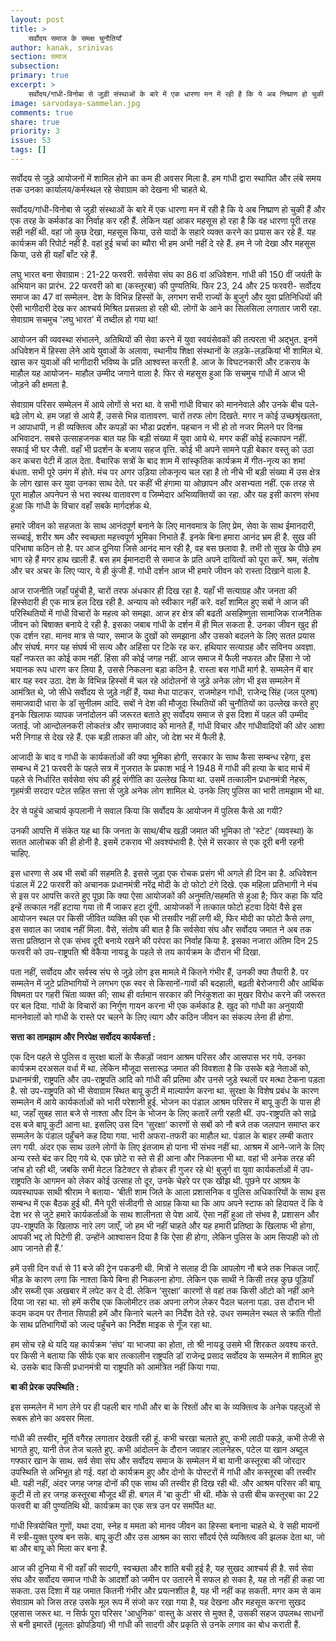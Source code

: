 ```yaml
---
layout: post
title: >
    सर्वोदय समाज के समक्ष चुनौतियाँ
author: kanak, srinivas
section: समाज
subsection:
primary: true
excerpt: >
    सर्वोदय/गांधी-विनोबा से जुड़ी संस्थाओं के बारे में एक धारणा मन में रही है कि ये अब निष्प्राण हो चुकी हैं और एक तरह के कर्मकांड का निर्वाह कर रही हैं. लेकिन यहां आकर महसूस हो रहा है कि वह धारणा पूरी तरह सही नहीं थी. वहां जो कुछ देखा, महसूस किया, उसे यादों के सहारे व्यक्त करने का प्रयास कर रहे हैं.
image: sarvodaya-sammelan.jpg
comments: true
share: true
priority: 3
issue: 53
tags: []
---
```


सर्वोदय से जुड़े आयोजनों में शामिल होने का कम ही अवसर मिला है. हम गांधी द्वारा स्थापित और लंबे समय तक उनका कार्यालय/कर्मस्थल रहे सेवाग्राम को देखना भी चाहते थे.

सर्वोदय/गांधी-विनोबा से जुड़ी संस्थाओं के बारे में एक धारणा मन में रही है कि ये अब निष्प्राण हो चुकी हैं और एक तरह के कर्मकांड का निर्वाह कर रही हैं. लेकिन यहां आकर महसूस हो रहा है कि वह धारणा पूरी तरह सही नहीं थी. वहां जो कुछ देखा, महसूस किया, उसे यादों के सहारे व्यक्त करने का प्रयास कर रहे हैं. यह कार्यक्रम की रिपोर्ट नहीं है. वहां हुई चर्चा का ब्यौरा भी हम अभी नहीं दे रहे हैं. हम ने जो देखा और महसूस किया, उसे ही यहाँ बाँट रहे हैं.

लघु भारत बना सेवाग्राम : 21-22  फरवरी. सर्वसेवा संघ का 86 वां अधिवेशन. गांधी की 150 वीं जयंती के अभियान का प्रारंभ. 22 फरवरी को बा (कस्तूरबा) की पुण्यतिथि. फिर 23, 24 और 25 फरवरी- सर्वोदय समाज का 47 वां सम्मेलन. देश के विभिन्न हिस्सों के, लगभग सभी राज्यों के बुजुर्ग और युवा प्रतिनिधियों की ऐसी भागीदारी देख कर आश्चर्य मिश्रित प्रसन्नता हो रही थी. लोगों के आने का सिलसिला लगातार जारी रहा. सेवाग्राम सचमुच 'लघु भारत' में तब्दील हो गया था!

आयोजन की व्यवस्था संभालने, अतिथियों की सेवा करने में युवा स्वयंसेवकों की तत्परता भी अद्भुत. इनमें अधिवेशन में हिस्सा लेने आये युवाओं के अलावा, स्थानीय शिक्षा संस्थानों के लड़के-लड़कियां भी शामिल थे.  खास कर युवाओं की भागीदारी भविष्य के प्रति आश्वस्त करती है. आज के विघटनकारी और टकराव के माहौल   यह आयोजन- माहौल उम्मीद जगाने वाला है. फिर से महसूस हुआ कि सचमुच गांधी में आज भी जोड़ने की क्षमता है.

सेवाग्राम परिसर सम्मेलन में आये लोगों से भरा था. वे सभी गांधी विचार को माननेवाले और उनके बीच पले-बढ़े लोग थे. हम जहां से आये हैं, उससे भिन्न वातावरण. चारों तरफ लोग दिखते. मगर न कोई उच्छश्रृंखलता, न आपाधापी, न ही व्यक्तित्व और कपड़ों का भौडा प्रदर्शन. पहचान न भी हो तो नजर मिलने पर विनम्र अभिवादन. सबसे उत्साहजनक बात यह कि बड़ी संख्या में युवा आये थे. मगर कहीं कोई हल्कापन नहीं. सफाई भी घर जैसी. वहाँ भी प्रदर्शन के बजाय सहज वृत्ति. कोई भी अपने सामने पड़ी बेकार वस्तु को उठा कर कचरा पेटी में डाल देता. वैचारिक सत्रों के बाद शाम में सांस्कृतिक कार्यक्रम में गीत-नृत्य का शमां बंधता. सभी पूरे उमंग में होते. मंच पर अगर उड़िया लोकनृत्य चल रहा है तो नीचे भी बड़ी संख्या में उस क्षेत्र के लोग खास कर युवा उनका साथ देते. पर कहीं भी हंगामा या ओछापन और असभ्यता नहीं.  एक तरह से पूरा माहौल अपनेपन से भरा स्वस्थ वातावरण व  जिम्मेदार अभिव्यक्तियों का रहा. और यह इसी कारण संभव हुआ कि गांधी के विचार वहाँ सबके मार्गदर्शक थे.

हमारे जीवन को सहजता के साथ आनंदपूर्ण बनाने के लिए मानवमात्र के लिए प्रेम, सेवा के साथ ईमानदारी, सच्चाई, शरीर श्रम और स्वच्छता महत्त्वपूर्ण भूमिका निभाते हैं. इनके बिना हमारा आनंद भ्रम ही है. सुख की परिभाषा कठिन तो है. पर आज दुनिया जिसे आनंद मान रही है, वह बस छलावा है. तभी तो सुख के पीछे हम भाग रहे हैं मगर हाथ खाली हैं. बस हम ईमानदारी से समाज के प्रति अपने दायित्वों को पूरा करें. श्रम, संतोष और चर अचर के लिए प्यार, ये ही कुंजी हैं. गांधी दर्शन आज भी हमारे जीवन को रास्ता दिखाने वाला है.

आज राजनीति जहाँ पहुंची है, चारों तरफ अंधकार ही दिख रहा है. यहाँ भी सत्याग्रह और जनता की हिस्सेदारी ही एक मात्र हल दिख रही है. अन्याय को स्वीकार नहीं करे. वहाँ शामिल हुए सबों ने आज की परिस्थितियों में गांधी विचारों के महत्व को समझा. आज हर क्षेत्र की बढती असहिष्णुता सामाजिक राजनैतिक जीवन को बिषाक्त बनाये दे रही है. इसका जबाब गांधी के दर्शन में ही मिल सकता है. उनका जीवन खुद ही एक दर्शन रहा. मानव मात्र से प्यार, समाज के दुखों को समझाना और उसको बदलने के लिए सतत प्रयास और संघर्ष. मगर यह संघर्ष भी सत्य और अहिंसा पर टिके रह कर. हथियार सत्याग्रह और सविनय अवज्ञा. यहाँ नफरत का कोई काम नहीं. हिंसा की कोई जगह नहीं. आज समाज में फैली नफरत और हिंसा ने जो भयानक रूप धारण कर लिया है, उससे निकलना बड़ा कठिन है. रास्ता बस गांधी मार्ग है. सम्मलेन में बार बार यह स्वर उठा. देश के विभिन्न हिस्सों में चल रहे आंदोलनों से जुड़े अनेक लोग भी इस सम्मलेन में आमंत्रित थे, जो सीधे सर्वोदय से जुड़े नहीं हैं, यथा मेधा पाटकर, राजमोहन गांधी, राजेन्द्र सिंह (जल पुरुष) समाजवादी धारा के डॉ सुनीलम आदि. सबों ने देश की मौजूदा स्थितियों की चुनौतियों का उल्लेख करते हुए इनके खिलाफ व्यापक जनांदोलन की जरूरत बताते हुए सर्वोदय समाज से इस दिशा में पहल की उम्मीद जताई. जो आन्दोलनकरी लोकतंत्र और समाजवाद को मानते हैं, गांधी विचार और गांधीवादियों की ओर आशा भरी निगाह से देख रहे हैं. एक बड़ी ताकत की ओर, जो देश भर में फैली है.

आजादी के बाद व गांधी के कार्यकर्ताओं की क्या भूमिका होगी, सरकार के साथ कैसा सम्बन्ध रहेगा, इस सम्बन्ध में 21 फरवरी के पहले सत्र में गुजरात के प्रकाश भाई ने 1948 में गांधी की हत्या के बाद मार्च में पहले से निर्धारित सर्वसेवा संघ की हुई संगीति का उल्लेख किया था. उसमें तत्कालीन प्रधानमंत्री नेहरू, गृहमंत्री सरदार पटेल सहित सत्ता से जुड़े अनेक लोग शामिल थे. उनके लिए पुलिस का भारी तामझाम भी था.

देर से पहुंचे आचार्य कृपलानी ने सवाल किया कि सर्वोदय के आयोजन में पुलिस कैसे आ गयी?

उनकी आपत्ति में संकेत यह था कि जनता के साथ/बीच खड़ी जमात की भूमिका तो 'स्टेट' (व्यवस्था) के सतत आलोचक की ही होनी है. इसमें टकराव भी अवश्यंभावी है. ऐसे में सरकार से एक दूरी बनी रहनी चाहिए.

इस धारणा से अब भी सबों की सहमति है. इससे जुड़ा एक रोचक प्रसंग भी अगले ही दिन का है. अधिवेशन पंडाल में 22 फरवरी को अचानक प्रधानमंत्री नरेंद्र मोदी के दो फोटो टंगे दिखे. एक महिला प्रतिभागी ने मंच से इस पर आपत्ति करते हुए पूछा कि क्या ऐसा आयोजकों की अनुमति/सहमति से हुआ है; फिर कहा कि यदि इन्हें तत्काल नहीं हटाया गया तो मैं जाकर हटा दूंगी. आयोजकों ने तत्काल फोटो हटवा दिये! वैसे इस आयोजन स्थल पर किसी जीवित व्यक्ति की एक भी तसवीर नहीं लगी थी, फिर मोदी का फोटो कैसे लगा, इस सवाल का जवाब नहीं मिला. वैसे, संतोष की बात है कि सर्वसेवा संघ और सर्वोदय जमात ने अब तक सत्ता प्रतिष्ठान से एक संभव दूरी बनाये रखने की परंपरा का निर्वाह किया है. इसका नजारा अंतिम दिन 25 फरवरी को उप-राष्ट्रपति श्री वेंकैया नायडू के पहले से तय कार्यक्रम के दौरान भी दिखा.

पता नहीं, सर्वोदय और सर्वस्व संघ से जुड़े लोग इस मामले में कितने गंभीर हैं, उनकी क्या तैयारी है. पर सम्मलेन में जुटे प्रतिभागियों ने लगभग एक स्वर से किसानों-गावों की बदहाली, बढ़ती बेरोजगारी और आर्थिक विषमता पर गहरी चिंता व्यक्त की; साथ ही वर्तमान सरकार की निरंकुशता का मुखर विरोध करने की जरूरत पर बल दिया. गांधी के विचारों का निर्गुण गायन करना भी एक कर्मकांड है. खुद को गांधी का अनुयायी माननेवालों को गांधी के रास्ते पर चलने के लिए त्याग और कठिन जीवन का संकल्प लेना ही होगा.

**सत्ता का तामझाम और निरपेक्ष सर्वोदय कार्यकर्त्ता :**

एक दिन पहले से पुलिस व सुरक्षा बालों के सैकड़ों जवान आश्रम परिसर और आसपास भर गये. उनका कार्यक्रम दरअसल वर्धा में था. लेकिन मौजूदा सत्तारूढ़ जमात की विवशता है कि उसके बड़े नेताओं को, प्रधानमंत्री, राष्ट्रपति और उप-राष्ट्रपति आदि को गांधी की प्रतिमा और उनसे जुड़े स्थलों पर मत्था टेकना पड़ता है. सो उप-राष्ट्रपति को भी सेवाग्राम स्थित बापू कुटी में माल्यार्पण करना था. सुरक्षा के विशेष प्रबंध के कारण सम्मलेन में आये कार्यकर्ताओं को भारी परेशानी हुई. भोजन का पंडाल आश्रम परिसर में बापू कुटी के पास ही था, जहाँ सुबह सात बजे से नाश्ता और दिन के भोजन के लिए कतारें लगी रहती थीं. उप-राष्ट्रपति को साढ़े दस बजे बापू कुटी आना था. इसलिए उस दिन ‘सुरक्षा’ कारणों से सबों को नौ बजे तक जलपान समाप्त कर सम्मलेन के पंडाल पहुँचने कह दिया गया. भारी अफरा-तफरी का माहौल था. पंडाल के बाहर लम्बी कतार लग गयी. अंदर एक साथ उतने लोगों के लिए इंतजाम हो पाना भी संभव नहीं था. आश्रम में आने-जाने के लिए अन्य रस्ते बंद कर दिए गये थे. एक छोटे रा स्ते से ही आना और निकलना भी था. वहां भी अनेक तरह की जांच हो रही थी, जबकि सभी मेटल डिटेक्टर से होकर ही गुजर रहे थे! बुजुर्ग वा युवा कार्यकर्ताओं में उप-राष्ट्रपति के आगमन को लेकर कोई उत्साह तो दूर, उनके चेहरे पर एक खीझ थी. पूछने पर आश्रम के व्यवस्थापक साथी श्रीराम ने बताया- ‘बीती शाम जिले के आला प्रशासनिक व पुलिस अधिकारियों के साथ इस सम्बन्ध में एक बैठक हुई थी. मैंने पूरी संजीदगी से आग्रह किया था कि आप अपने स्टाफ को हिदायत दें कि वे देश भर से जुटे हमारे कार्यकर्ताओं के साथ शालीनता से पेश आयें. ऐसा नहीं हुआ तो संभव है, प्रशासन और उप-राष्ट्रपति के खिलाफ नारे लग जाएँ, जो हम भी नहीं चाहते और यह हमारी प्रतिष्ठा के खिलाफ भी होगा, आपकी भद्द तो पिटेगी ही. उन्होंने आश्वासन दिया है कि ऐसा ही होगा, लेकिन पुलिस के आम सिपाही को तो आप जानते ही हैं.’

हमें उसी दिन वर्धा से 11 बजे की ट्रेन पकडनी थी. मित्रों ने सलाह दी कि आपलोग नौ बजे तक निकल जाएँ. भीड़ के कारण लगा कि नाश्ता किये बिना ही निकलना होगा. लेकिन एक साथी ने किसी तरह कुछ पूड़ियाँ और सब्जी एक अखबार में लपेट कर दे दी. लेकिन ‘सुरक्षा’ कारणों से  वहां तक किसी ऑटो को नहीं आने दिया जा रहा था. सो हमें करीब एक किलोमीटर तक अपना लगेज लेकर पैदल चलना पड़ा. उस दौरान भी कदम कदम पर तैनात सिपाही हमें और किनारे चलने का निर्देश देते रहे. उधर सम्मलेन स्थल से क्रांति गीतों के साथ  प्रतिभागियों को जल्द पहुँचने का निर्देश माइक से गूँज रहा था.

हम सोच रहे थे यदि यह कार्यक्रम ‘संघ’ या भाजपा का होता, तो श्री नायडू उसमे भी शिरकत अवश्य करते. पर किसी ने बताया कि सीर्फ एक बार तत्कालीन राष्ट्रपति डॉ राजेन्द्र प्रसाद सर्वोदय के सम्मलेन में शामिल हुए थे. उसके बाद किसी प्रधानमंत्री या राष्ट्रपति को आमंत्रित नहीं किया गया.

**बा की प्रेरक उपस्थिति :**

इस सम्मलेन में भाग लेने पर ही पहली बार गांधी और बा के रिश्तों और बा के व्यक्तित्व के अनेक पहलुओं से रूबरू होने का अवसर मिला.

गांधी की तस्वीर, मूर्ति वगैरह लगातार देखती रही हूं. कभी चरखा चलाते हुए, कभी लाठी पकड़े, कभी तेजी से भागते हुए, यानी तेज तेज चलते हुए. कभी आंदोलन के दौरान जवाहर लालनेहरू, पटेल या खान अब्दुल गफ्फार खान के साथ. सर्व सेवा संघ और सर्वोदय समाज के सम्मेलन में बा यानी कस्तूरबा की जोरदार उपस्थिति से अभिभूत हो गई.  वहां दो कार्यक्रम हुए और दोनो के पोस्टरों में गांधी और कस्तूरबा की तस्वीर थी. यही नहीं, अंदर जगह जगह दोनों की एक साथ की तस्वीर ही दिख रही थी. और आश्रम परिसर की बापू कुटी में तो हर जगह कस्तूरबा मौजूद थीं ही. बगल में 'बा कुटी' भी थी. मौके से उसी बीच कस्तूरबा का 22 फरवरी बा की पुण्यतिथि थी.  कार्यक्रम का एक सत्र उन पर समर्पित था.

गांधी स्त्रियोचित गुणों, यथा दया, स्नेह व ममता को मानव जीवन का हिस्सा बनाना चाहते थे. वे सही मायनों में स्त्री-युक्त पुरुष बन सके. बापू कुटी और उस आश्रम का सारा सौंदर्य ऐसे व्यक्तित्व की झलक देता था, जो बा और बापू को मिला कर बना है.

आज की दुनिया में भी वहाँ की सादगी, स्वच्छता और शांति बची हुई है, यह सुखद आश्चर्य ही है. सर्व सेवा संघ और सर्वोदय समाज गांधी के आदर्शों को जमीन पर उतारने में सफल हो सका है, यह तो नहीं ही कहा जा सकता. उस दिशा में यह जमात कितनी गंभीर और प्रयत्नशील है, यह भी नहीं कह सकती. मगर कम से कम सेवाग्राम को जिस तरह उसके मूल रूप में संजो कर रखा गया है, यह देखना और महसूस करना सुखद एहसास जरूर था. न सिर्फ पूरा परिसर 'आधुनिक' वास्तु के असर से मुक्त है, उसकी सहज उपलब्ध साधनों से बनी इमारतें (मूलतः झोपड़ियां) भी गांधी की सादगी और प्रकृति से उनके लगाव का बोध कराती हैं.